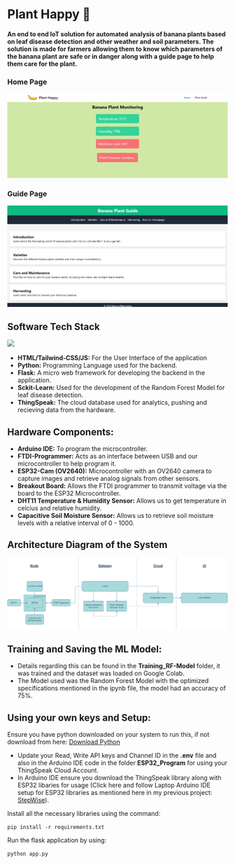 # Plant Happy 🌿
#### An end to end IoT solution for automated analysis of banana plants based on leaf disease detection and other weather and soil parameters. The solution is made for farmers allowing them to know which parameters of the banana plant are safe or in danger along with a guide page to help them care for the plant.
### Home Page
![](UI_Image/Home.png)
### Guide Page
![](UI_Image/Guide.png)

## Software Tech Stack 
[![](https://skillicons.dev/icons?i=html,css,tailwind,js,py,flask)](https://skillicons.dev)
* **HTML/Tailwind-CSS/JS:** For the User Interface of the application
* **Python:** Programming Language used for the backend.
* **Flask:** A micro web framework for developing the backend in the application.
* **Sckit-Learn:** Used for the development of the Random Forest Model for leaf disease detection.
* **ThingSpeak:** The cloud database used for analytics, pushing and recieving data from the hardware.

## Hardware Components:
* **Arduino IDE:** To program the microcontroller.
* **FTDI-Programmer:** Acts as an interface between USB and our microcontroller to help program it.
* **ESP32-Cam (OV2640):** Microcontroller with an OV2640 camera to capture images and retrieve analog signals from other sensors.
* **Breakout Board:** Allows the FTDI programmer to transmit voltage via the board to the ESP32 Microcontroller.
* **DHT11 Temperature & Humidity Sensor:** Allows us to get temperature in celcius and relative humidity.
* **Capacitive Soil Moisture Sensor:** Allows us to retrieve soil moisture levels with a relative interval of 0 - 1000.

## Architecture Diagram of the System
![](UI_Image/PHappy_Arch.png)

## Training and Saving the ML Model:
* Details regarding this can be found in the **Training_RF-Model** folder, it was trained and the dataset was loaded on Google Colab.
* The Model used was the Random Forest Model with the optimized specifications mentioned in the ipynb file, the model had an accuracy of 75%.

## Using your own keys and Setup:
Ensure you have python downloaded on your system to run this, if not download from here: [Download Python](https://www.python.org/downloads/)

* Update your Read, Write API keys and Channel ID in the **.env** file and also in the Arduino IDE code in the folder **ESP32_Program** for using your ThingSpeak Cloud Account.
* In Arduino IDE ensure you download the ThingSpeak library along with ESP32 libaries for usage (Click here and follow Laptop Arduino IDE setup for ESP32 libraries as mentioned here in my previous project: [StepWise](https://github.com/AAbhijithA/StepWise/tree/main)).

Install all the necessary libraries using the command:
```
pip install -r requirements.txt
```
Run the flask application by using:
```
python app.py
```




